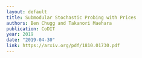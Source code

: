 ```yaml
---
layout: default 
title: Submodular Stochastic Probing with Prices 
authors: Ben Chugg and Takanori Maehara 
publication: CoDIT
year: 2019 
date: "2019-04-30"
link: https://arxiv.org/pdf/1810.01730.pdf
---
```

